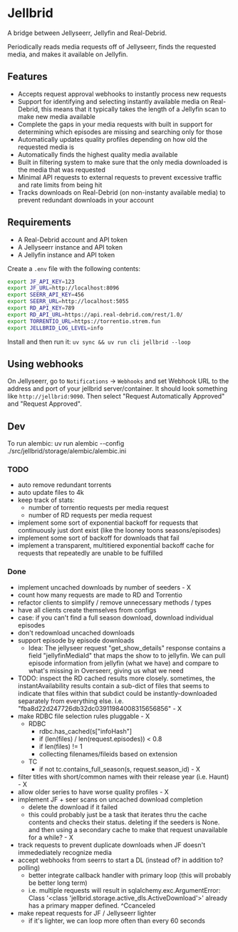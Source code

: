 # Jellbrid

A bridge between Jellyseerr, Jellyfin and Real-Debrid.

Periodically reads media requests off of Jellyseerr, finds the requested media,
and makes it available on Jellyfin.

## Features
- Accepts request approval webhooks to instantly process new requests
- Support for identifying and selecting instantly available media on
  Real-Debrid, this means that it typically takes the length of a Jellyfin scan
  to make new media available
- Complete the gaps in your media requests with built in support for determining
  which episodes are missing and searching only for those
- Automatically updates quality profiles depending on how old the requested
  media is
- Automatically finds the highest quality media available
- Built in filtering system to make sure that the only media downloaded is the
  media that was requested
- Minimal API requests to external requests to prevent excessive traffic and
  rate limits from being hit
- Tracks downloads on Real-Debrid (on non-instanty available media) to prevent
  redundant downloads in your account

## Requirements
- A Real-Debrid account and API token
- A Jellyseerr instance and API token
- A Jellyfin instance and API token

Create a `.env` file with the following contents:

```bash
export JF_API_KEY=123
export JF_URL=http://localhost:8096
export SEERR_API_KEY=456
export SEERR_URL=http://localhost:5055
export RD_API_KEY=789
export RD_API_URL=https://api.real-debrid.com/rest/1.0/
export TORRENTIO_URL=https://torrentio.strem.fun
export JELLBRID_LOG_LEVEL=info
```

Install and then run it:
`uv sync && uv run cli jellbrid --loop`

## Using webhooks

On Jellyseerr, go to `Notifications` -> `Webhooks` and set Webhook URL to the
address and port of your jellbrid server/container. It should look something
like `http://jellbrid:9090`. Then select "Request Automatically Approved" and
"Request Approved". 

## Dev

To run alembic:
uv run alembic --config ./src/jellbrid/storage/alembic/alembic.ini

### TODO
- auto remove redundant torrents
- auto update files to 4k
- keep track of stats:
  - number of torrentio requests per media request
  - number of RD requests per media request
- implement some sort of exponential backoff for requests that continuously just
  dont exist (like the looney toons seasons/episodes)
- implement some sort of backoff for downloads that fail
- implement a transparent, multitiered exponential backoff cache for requests
  that repeatedly are unable to be fulfilled

### Done
- implement uncached downloads by number of seeders - X
- count how many requests are made to RD and Torrentio
- refactor clients to simplify / remove unnecessary methods / types
- have all clients create themselves from configs
- case: if you can't find a full season download, download individual episodes
- don't redownload uncached downloads
- support episode by episode downloads
    - Idea:
      The jellyseer request "get_show_details" response contains a field
      "jellyfinMediaId" that maps the show to to jellyfin. We can pull episode
      information from jellyfin (what we have) and compare to what's missing in
      Overseerr, giving us what we need
- TODO: inspect the RD cached results more closely. sometimes, the
  instantAvailability results contain a sub-dict of files that seems to indicate
  that files within that subdict could be instantly-downloaded separately from
  everything else. i.e. "fba8d22d247726db32dc03911984008315656856" - X
- make RDBC file selection rules pluggable - X
  - RDBC
    - rdbc.has_cached(s["infoHash"]
    - if (len(files) / len(request.episodes)) < 0.8
    - if len(files) != 1
    - collecting filenames/fileids based on extension
  - TC
    - if not tc.contains_full_season(s, request.season_id) - X
- filter titles with short/common names with their release year (i.e. Haunt) - X 
- allow older series to have worse quality profiles - X
- implement JF + seer scans on uncached download completion
  - delete the download if it failed
  - this could probably just be a task that iterates thru the cache contents and
    checks their status. deleting if the seeders is None. and then using a
    secondary cache to make that request unavailable for a while? - X
- track requests to prevent duplicate downloads when JF doesn't immedediately
  recognize media
- accept webhooks from seerrs to start a DL (instead of? in addition to?
  polling)
  - better integrate callback handler with primary loop (this will probably be
    better long term)
  - i.e. multiple requests will result in sqlalchemy.exc.ArgumentError: Class '<class 'jellbrid.storage.active_dls.ActiveDownload'>' already has a primary mapper defined.
^Ccanceled 
- make repeat requests for JF / Jellyseerr lighter
  - if it's lighter, we can loop more often than every 60 seconds